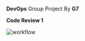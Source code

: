 **DevOps** Group Project By **G7**

**Code Review 1**

![workflow](https://github.com/AdamCold/group7/actions/workflows/main.yml/badge.svg)